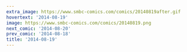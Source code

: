 ```yaml
---
extra_image: https://www.smbc-comics.com/comics/20140819after.gif
hovertext: '2014-08-19'
image: https://www.smbc-comics.com/comics/20140819.png
next_comic: '2014-08-20'
prev_comic: '2014-08-18'
title: '2014-08-19'
---
```


